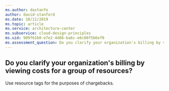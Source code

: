 ```yaml
---
ms.author: dastanfo
author: david-stanford
ms.date: 10/11/2019
ms.topic: article
ms.service: architecture-center
ms.subservice: cloud-design-principles
ms.uid: 909f61b0-e7e2-4d86-ba6c-e6c08f5b6ef0
ms.assessment_question: Do you clarify your organization's billing by viewing costs for a group of resources?
---
```

## Do you clarify your organization's billing by viewing costs for a group of resources?

Use resource tags for the purposes of chargebacks.
